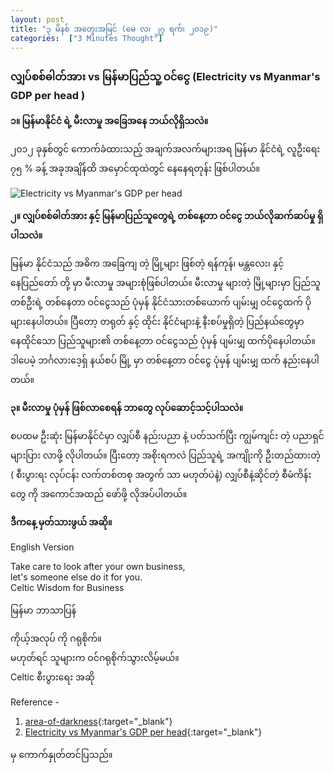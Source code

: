 ```yaml
---
layout: post
title: "၃ မိနစ် အတွေးအမြင် (မေ လ၊ ၂၇ ရက်၊ ၂၀၁၉)"
categories:  ["3 Minutes Thought"]
---
```

###   လျှပ်စစ်ဓါတ်အား vs မြန်မာပြည်သူ့ ဝင်ငွေ (Electricity vs Myanmar's GDP per head )

**၁။ မြန်မာနိုင်ငံ ရဲ့ မီးလာမှု အခြေအနေ ဘယ်လိုရှိသလဲ။**

၂၀၁၂ ခုနှစ်တွင် ကောက်ခံထားသည့် အချက်အလက်များအရ မြန်မာ နိုင်ငံရဲ့ လူဦးရေး ၇၅ % ခန့်
အခုအချိန်ထိ အမှောင်ထုထဲတွင် နေနေရတုန်း ဖြစ်ပါတယ်။
<!-- more -->

<img src="http://drive.google.com/uc?export=view&id=10jV0sIsXQaXwyqMgSebobSNekV764JqJ" alt="Electricity vs Myanmar's GDP per head">

**၂။  လျှပ်စစ်ဓါတ်အား နှင့် မြန်မာပြည်သူတွေရဲ့ တစ်နေ့တာ ဝင်ငွေ ဘယ်လိုဆက်ဆပ်မှု ရှိပါသလဲ။**

မြန်မာ နိုင်ငံသည် အဓိက အခြေကျ တဲ့ မြို့များ ဖြစ်တဲ့ ရန်ကုန်၊ မန္တလေး၊ နှင့် နေပြည်တော် တို့ မှာ မီးလာမှု အများစုံဖြစ်ပါတယ်။
မီးလာမှု များတဲ့ မြို့များမှာ ပြည်သူတစ်ဦးရဲ့ တစ်နေတာ ဝင်ငွေသည် ပုံမှန် နိုင်ငံသားတစ်ယောက် ပျမ်းမျှ ဝင်ငွေထက် ပိုများနေပါတယ်။
ပြီတော့ တရုတ် နှင့် ထိုင်း နိုင်ငံများနဲ့ နီးစပ်မှုရှိတဲ့ ပြည်နယ်တွေမှာ နေထိုင်သော ပြည်သူများ၏ တစ်နေ့တာ ဝင်ငွေသည် ပုံမှန် ပျမ်းမျှ ထက်ပိုနေပါတယ်။
ဒါပေမဲ့ ဘင်္ဂလားဒေ့ရှ် နယ်စပ် မြို့ မှာ တစ်နေ့တာ ဝင်ငွေ ပုံမှန် ပျမ်းမျှ ထက် နည်းနေပါတယ်။

**၃။ မီးလာမှု ပုံမှန် ဖြစ်လာစေရန် ဘာတွေ လုပ်ဆောင့်သင့်ပါသလဲ။**

စပထမ ဦးဆုံး မြန်မာနိုင်ငံမှာ လျှပ်စီ နည်းပညာ နဲ့ ပတ်သက်ပြီး ကျွမ်ကျင်း တဲ့ ပညာရှင် များပြား လာဖို့ လိုပါတယ်။
ပြီးတော့ အစိုးရကလဲ ပြည်သူရဲ့ အကျိုးကို ဦးတည်ထားတဲ့ ( စီးပွားရး လုပ်ငန်း လက်တစ်တစု အတွက် သာ မဟုတ်ပဲနဲ့)
လျှပ်စီနဲ့ဆိုင်တဲ့ စီမံကိန်းတွေ ကို အကောင်အထည် ဖော်ဖို့ လိုအပ်ပါတယ်။

**ဒီကနေ့ မှတ်သားဖွယ် အဆို။**

English Version

Take care to look after your own business,<br />
let's someone else do it for you.<br />
Celtic Wisdom for Business

မြန်မာ ဘာသာပြန်


ကိုယ့်အလုပ် ကို ဂရုစိုက်။<br />
မဟုတ်ရင် သူများက ဝင်ဂရုစိုက်သွားလိမ့်မယ်။<br />
Celtic စီးပွားရေး အဆို

Reference -
1. [area-of-darkness](https://www.economist.com/banyan/2012/10/18/area-of-darkness){:target="_blank"}
2. [Electricity vs Myanmar's GDP per head](http://www-personal.umich.edu/~brianmin/Min_DemocLight_04282008lr.pdf){:target="_blank"}

 မှ ကောက်နှုတ်တင်ပြသည်။

